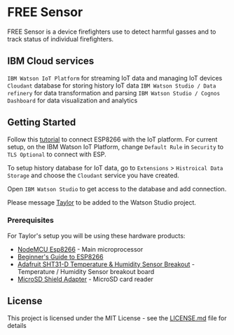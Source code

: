 # FREE Sensor

FREE Sensor is a device firefighters use to detect harmful gasses and to track status of individual firefighters. 

## IBM Cloud services

`IBM Watson IoT Platform` for streaming IoT data and managing IoT devices 
`Cloudant` database for storing history IoT data
`IBM Watson Studio / Data refinery` for data transformation and parsing
`IBM Watson Studio / Cognos Dashboard` for data visualization and analytics

## Getting Started

Follow this [tutorial](https://developer.ibm.com/recipes/tutorials/run-an-esp8266arduino-as-a-iot-foundation-managed-device/) to connect ESP8266 with the IoT platform. For current setup, on the IBM Watson IoT Platform, change `Default Rule` in `Security` to `TLS Optional` to connect with ESP.

To setup history database for IoT data, go to `Extensions` > `Histroical Data Storage` and choose the `Cloudant` service you have created.

Open `IBM Watson Studio` to get access to the database and add connection.

Please message [Taylor](rainbowwww5@gmail.com) to be added to the Watson Studio project.

### Prerequisites

For Taylor's setup you will be using these hardware products:

* [NodeMCU Esp8266](https://www.handsontec.com/pdf_learn/esp8266-V10.pdf) - Main microprocessor
* [Beginner's Guide to ESP8266](https://tttapa.github.io/ESP8266/Chap01%20-%20ESP8266.html)
* [Adafruit SHT31-D Temperature & Humidity Sensor Breakout](https://learn.adafruit.com/adafruit-sht31-d-temperature-and-humidity-sensor-breakout/assembly) - Temperature / Humidity Sensor breakout board
* [MicroSD Shield Adapter](https://www.ebay.com/i/173320605763?chn=ps&norover=1&mkevt=1&mkrid=711-117182-37290-0&mkcid=2&itemid=173320605763&targetid=503482151964&device=c&adtype=pla&googleloc=9032020&poi=&campaignid=1669934825&adgroupid=65058350099&rlsatarget=pla-503482151964&abcId=1139296&merchantid=6296724&gclid=CjwKCAjw6vvoBRBtEiwAZq-T1Y8n93J3ntjJk5OjkONkjNmSt5mo_SL-G2_fFggtqFEAWhj9vSMNGxoCKKIQAvD_BwE) - MicroSD card reader

## License

This project is licensed under the MIT License - see the [LICENSE.md](LICENSE.md) file for details